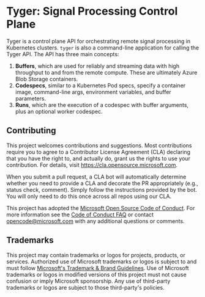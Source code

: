 # Tyger: Signal Processing Control Plane

Tyger is a control plane API for orchestrating remote signal processing in
Kubernetes clusters. `tyger` is also a command-line application for calling the
Tyger API. The API has three main concepts:

1. **Buffers**, which are used for reliably and streaming data with high
   throughput to and from the remote compute. These are ultimately Azure Blob
   Storage containers.
2. **Codespecs**, similar to a Kubernetes Pod specs, specify a container image,
   command-line args, environment variables, and buffer parameters.
3. **Runs**, which are the execution of a codespec with buffer arguments, plus
   an optional worker codespec.

## Contributing

This project welcomes contributions and suggestions.  Most contributions require you to agree to a
Contributor License Agreement (CLA) declaring that you have the right to, and actually do, grant us
the rights to use your contribution. For details, visit https://cla.opensource.microsoft.com.

When you submit a pull request, a CLA bot will automatically determine whether you need to provide
a CLA and decorate the PR appropriately (e.g., status check, comment). Simply follow the instructions
provided by the bot. You will only need to do this once across all repos using our CLA.

This project has adopted the [Microsoft Open Source Code of Conduct](https://opensource.microsoft.com/codeofconduct/).
For more information see the [Code of Conduct FAQ](https://opensource.microsoft.com/codeofconduct/faq/) or
contact [opencode@microsoft.com](mailto:opencode@microsoft.com) with any additional questions or comments.

## Trademarks

This project may contain trademarks or logos for projects, products, or services. Authorized use of Microsoft
trademarks or logos is subject to and must follow
[Microsoft's Trademark & Brand Guidelines](https://www.microsoft.com/en-us/legal/intellectualproperty/trademarks/usage/general).
Use of Microsoft trademarks or logos in modified versions of this project must not cause confusion or imply Microsoft sponsorship.
Any use of third-party trademarks or logos are subject to those third-party's policies.
